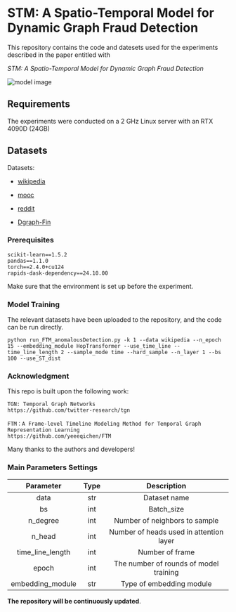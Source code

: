 # STM: A Spatio-Temporal Model for Dynamic Graph Fraud Detection

This repository contains the code and datesets used for the experiments described in the paper entitled with

_STM: A Spatio-Temporal Model for Dynamic Graph Fraud Detection_

![model image](image.png)

## Requirements

The experiments were conducted on a 2 GHz Linux server with an RTX 4090D (24GB) 

## Datasets

Datasets: 

- [wikipedia](http://snap.stanford.edu/jodie/wikipedia.csv)

- [mooc](http://snap.stanford.edu/jodie/mooc.csv)

- [reddit](http://snap.stanford.edu/jodie/reddit.csv)

- [Dgraph-Fin](https://dgraph.xinye.com/dataset)


### Prerequisites

```
scikit-learn==1.5.2
pandas==1.1.0
torch==2.4.0+cu124
rapids-dask-dependency==24.10.00
```

Make sure that the environment is set up before the experiment.

### Model Training

The relevant datasets have been uploaded to the repository, and the code can be run directly.

```
python run_FTM_anomalousDetection.py -k 1 --data wikipedia --n_epoch 15 --embedding_module HopTransformer --use_time_line --time_line_length 2 --sample_mode time --hard_sample --n_layer 1 --bs 100 --use_ST_dist 
```

### Acknowledgment

This repo is built upon the following work:

```
TGN: Temporal Graph Networks  
https://github.com/twitter-research/tgn

FTM：A Frame-level Timeline Modeling Method for Temporal Graph Representation Learning
https://github.com/yeeeqichen/FTM
```

Many thanks to the authors and developers!

### Main Parameters Settings

|  **Parameter**   | **Type** |             **Description**             |
| :--------------: | :------: | :-------------------------------------: |
|       data       |   str    |              Dataset name               |
|        bs        |   int    |               Batch_size                |
|     n_degree     |   int    |      Number of neighbors to sample      |
|      n_head      |   int    | Number of heads used in attention layer |
| time_line_length |   int    |             Number of frame             |
|      epoch       |   int    | The number of rounds of model training  |
| embedding_module |   str    |        Type of embedding module         |

**The repository will be continuously updated**.
